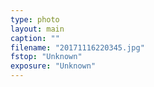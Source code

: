 ```yaml
---
type: photo
layout: main
caption: ""
filename: "20171116220345.jpg"
fstop: "Unknown"
exposure: "Unknown"
---
```

